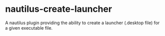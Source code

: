 # nautilus-create-launcher
A nautilus plugin providing the ability to create a launcher (.desktop file) for a given executable file.
